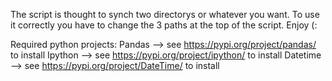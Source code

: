 The script is thought to synch two directorys or whatever you want.
To use it correctly you have to change the 3 paths at the top of the script.
Enjoy (:

Required python projects:
Pandas   --> see https://pypi.org/project/pandas/   to install
Ipython  --> see https://pypi.org/project/ipython/  to install
Datetime --> see https://pypi.org/project/DateTime/ to install
